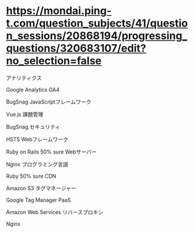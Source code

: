 # https://mondai.ping-t.com/question_subjects/41/question_sessions/20868194/progressing_questions/320683107/edit?no_selection=false
アナリティクス

Google Analytics
GA4

BugSnag
JavaScriptフレームワーク

Vue.js
課題管理

BugSnag
セキュリティ

HSTS
Webフレームワーク

Ruby on Rails
50% sure
Webサーバー

Nginx
プログラミング言語

Ruby
50% sure
CDN

Amazon S3
タグマネージャー

Google Tag Manager
PaaS

Amazon Web Services
リバースプロキシ

Nginx
